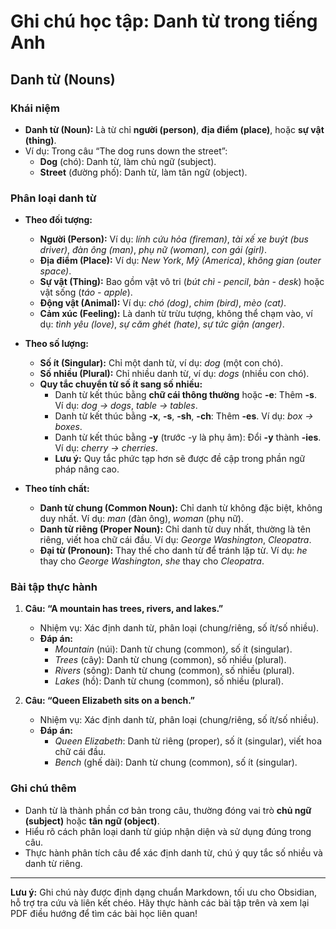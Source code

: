 # Ghi chú học tập: Danh từ trong tiếng Anh

## Danh từ (Nouns)

### Khái niệm
- **Danh từ (Noun):** Là từ chỉ **người (person)**, **địa điểm (place)**, hoặc **sự vật (thing)**.
- Ví dụ: Trong câu “The dog runs down the street”:
  - **Dog** (chó): Danh từ, làm chủ ngữ (subject).
  - **Street** (đường phố): Danh từ, làm tân ngữ (object).

### Phân loại danh từ
- **Theo đối tượng:**
  - **Người (Person):** Ví dụ: *lính cứu hỏa (fireman)*, *tài xế xe buýt (bus driver)*, *đàn ông (man)*, *phụ nữ (woman)*, *con gái (girl)*.
  - **Địa điểm (Place):** Ví dụ: *New York*, *Mỹ (America)*, *không gian (outer space)*.
  - **Sự vật (Thing):** Bao gồm vật vô tri (*bút chì - pencil*, *bàn - desk*) hoặc vật sống (*táo - apple*).
  - **Động vật (Animal):** Ví dụ: *chó (dog)*, *chim (bird)*, *mèo (cat)*.
  - **Cảm xúc (Feeling):** Là danh từ trừu tượng, không thể chạm vào, ví dụ: *tình yêu (love)*, *sự căm ghét (hate)*, *sự tức giận (anger)*.

- **Theo số lượng:**
  - **Số ít (Singular):** Chỉ một danh từ, ví dụ: *dog* (một con chó).
  - **Số nhiều (Plural):** Chỉ nhiều danh từ, ví dụ: *dogs* (nhiều con chó).
  - **Quy tắc chuyển từ số ít sang số nhiều:**
    - Danh từ kết thúc bằng **chữ cái thông thường** hoặc **-e**: Thêm **-s**. Ví dụ: *dog → dogs*, *table → tables*.
    - Danh từ kết thúc bằng **-x**, **-s**, **-sh**, **-ch**: Thêm **-es**. Ví dụ: *box → boxes*.
    - Danh từ kết thúc bằng **-y** (trước -y là phụ âm): Đổi **-y** thành **-ies**. Ví dụ: *cherry → cherries*.
    - **Lưu ý:** Quy tắc phức tạp hơn sẽ được đề cập trong phần ngữ pháp nâng cao.

- **Theo tính chất:**
  - **Danh từ chung (Common Noun):** Chỉ danh từ không đặc biệt, không duy nhất. Ví dụ: *man* (đàn ông), *woman* (phụ nữ).
  - **Danh từ riêng (Proper Noun):** Chỉ danh từ duy nhất, thường là tên riêng, viết hoa chữ cái đầu. Ví dụ: *George Washington*, *Cleopatra*.
  - **Đại từ (Pronoun):** Thay thế cho danh từ để tránh lặp từ. Ví dụ: *he* thay cho *George Washington*, *she* thay cho *Cleopatra*.

### Bài tập thực hành
1. **Câu: “A mountain has trees, rivers, and lakes.”**
   - Nhiệm vụ: Xác định danh từ, phân loại (chung/riêng, số ít/số nhiều).
   - **Đáp án:**
     - *Mountain* (núi): Danh từ chung (common), số ít (singular).
     - *Trees* (cây): Danh từ chung (common), số nhiều (plural).
     - *Rivers* (sông): Danh từ chung (common), số nhiều (plural).
     - *Lakes* (hồ): Danh từ chung (common), số nhiều (plural).

2. **Câu: “Queen Elizabeth sits on a bench.”**
   - Nhiệm vụ: Xác định danh từ, phân loại (chung/riêng, số ít/số nhiều).
   - **Đáp án:**
     - *Queen Elizabeth*: Danh từ riêng (proper), số ít (singular), viết hoa chữ cái đầu.
     - *Bench* (ghế dài): Danh từ chung (common), số ít (singular).

### Ghi chú thêm
- Danh từ là thành phần cơ bản trong câu, thường đóng vai trò **chủ ngữ (subject)** hoặc **tân ngữ (object)**.
- Hiểu rõ cách phân loại danh từ giúp nhận diện và sử dụng đúng trong câu.
- Thực hành phân tích câu để xác định danh từ, chú ý quy tắc số nhiều và danh từ riêng.

---

**Lưu ý:** Ghi chú này được định dạng chuẩn Markdown, tối ưu cho Obsidian, hỗ trợ tra cứu và liên kết chéo. Hãy thực hành các bài tập trên và xem lại PDF điều hướng để tìm các bài học liên quan!
